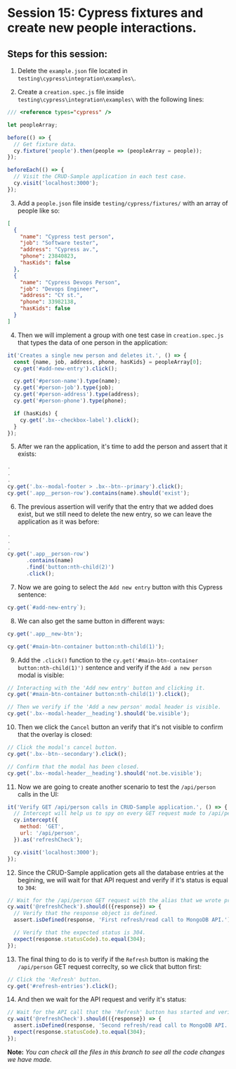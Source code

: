 # Session 15: Cypress fixtures and create new people interactions.

## Steps for this session:

1. Delete the `example.json` file located in `testing\cypress\integration\examples\`.

2. Create a `creation.spec.js` file inside `testing\cypress\integration\examples\` with the following lines:

```js
/// <reference types="cypress" />

let peopleArray;

before(() => {
  // Get fixture data.
  cy.fixture('people').then(people => (peopleArray = people));
});

beforeEach(() => {
  // Visit the CRUD-Sample application in each test case.
  cy.visit('localhost:3000');
});
```

3. Add a `people.json` file inside `testing/cypress/fixtures/` with an array of people like so:

```json
[
  {
    "name": "Cypress test person",
    "job": "Software tester",
    "address": "Cypress av.",
    "phone": 23840823,
    "hasKids": false
  },
  {
    "name": "Cypress Devops Person",
    "job": "Devops Engineer",
    "address": "CY st.",
    "phone": 33982138,
    "hasKids": false
  }
]
```

4. Then we will implement a group with one test case in `creation.spec.js` that types the data of one person in the application:

```js
it('Creates a single new person and deletes it.', () => {
  const {name, job, address, phone, hasKids} = peopleArray[0];
  cy.get('#add-new-entry').click();

  cy.get('#person-name').type(name);
  cy.get('#person-job').type(job);
  cy.get('#person-address').type(address);
  cy.get('#person-phone').type(phone);

  if (hasKids) {
    cy.get('.bx--checkbox-label').click();
  }
});
```

5. After we ran the application, it's time to add the person and assert that it exists:

```js
.
.
.
cy.get('.bx--modal-footer > .bx--btn--primary').click();
cy.get('.app__person-row').contains(name).should('exist');
```

6. The previous assertion will verify that the entry that we added does exist, but we still need to delete the new entry, so we can leave the application as it was before:

```js
.
.
.
cy.get('.app__person-row')
      .contains(name)
      .find('button:nth-child(2)')
      .click();
```

7. Now we are going to select the `Add new entry` button with this Cypress sentence:

```js
cy.get(`#add-new-entry`);
```

8. We can also get the same button in different ways:

```js
cy.get('.app__new-btn');

cy.get('#main-btn-container button:nth-child(1)');
```

9. Add the `.click()` function to the `cy.get('#main-btn-container button:nth-child(1)')` sentence and verify if the `Add a new person` modal is visible:

```js
// Interacting with the 'Add new entry' button and clicking it.
cy.get('#main-btn-container button:nth-child(1)').click();

// Then we verify if the 'Add a new person' modal header is visible.
cy.get('.bx--modal-header__heading').should('be.visible');
```

10. Then we click the `Cancel` button an verify that it's not visible to confirm that the overlay is closed:

```js
// Click the modal's cancel button.
cy.get('.bx--btn--secondary').click();

// Confirm that the modal has been closed.
cy.get('.bx--modal-header__heading').should('not.be.visible');
```

11. Now we are going to create another scenario to test the `/api/person` calls in the UI:

```js
it('Verify GET /api/person calls in CRUD-Sample application.', () => {
  // Intercept will help us to spy on every GET request made to /api/person.
  cy.intercept({
    method: 'GET',
    url: '/api/person',
  }).as('refreshCheck');

  cy.visit('localhost:3000');
});
```

12. Since the CRUD-Sample application gets all the database entries at the begining, we will wait for that API request and verify if it's status is equal to `304`:

```js
// Wait for the /api/person GET request with the alias that we wrote previously.
cy.wait('@refreshCheck').should(({response}) => {
  // Verify that the response object is defined.
  assert.isDefined(response, 'First refresh/read call to MongoDB API.');

  // Verify that the expected status is 304.
  expect(response.statusCode).to.equal(304);
});
```

13. The final thing to do is to verify if the `Refresh` button is making the `/api/person` GET request correclty, so we click that button first:

```js
// Click the 'Refresh' button.
cy.get('#refresh-entries').click();
```

14. And then we wait for the API request and verify it's status:

```js
// Wait for the API call that the 'Refresh' button has started and verify if it has the expected results.
cy.wait('@refreshCheck').should(({response}) => {
  assert.isDefined(response, 'Second refresh/read call to MongoDB API.');
  expect(response.statusCode).to.equal(304);
});
```

**Note:** _You can check all the files in this branch to see all the code changes we have made._

